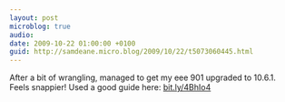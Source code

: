 ```yaml
---
layout: post
microblog: true
audio: 
date: 2009-10-22 01:00:00 +0100
guid: http://samdeane.micro.blog/2009/10/22/t5073060445.html
---
```

After a bit of wrangling, managed to get my eee 901 upgraded to 10.6.1. Feels snappier! Used a good guide here: [bit.ly/4BhIo4](http://bit.ly/4BhIo4)
